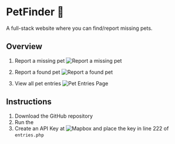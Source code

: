 # PetFinder 🐶
A full-stack website where you can find/report missing pets.

## Overview
1. Report a missing pet
![Report a missing pet](https://i.imgur.com/sLAs2OP.jpg)

2. Report a found pet
![Report a found pet](https://i.imgur.com/miWO3Yw.jpg)

3. View all pet entries
![Pet Entries Page](https://i.imgur.com/7E7ON9A.jpg)

## Instructions

1. Download the GitHub repository
2. Run the 
3. Create an API Key at ![Mapbox](https://www.mapbox.com/) and place the key in line 222 of `entries.php` 
